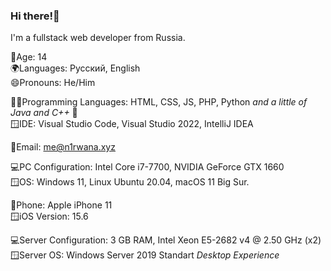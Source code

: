 ### Hi there!👋

I'm a fullstack web developer from Russia.

🔞Age: 14 <br/>
🌍Languages: Русский, English <br/>
😄Pronouns: He/Him <br/>

🧑‍💻Programming Languages: HTML, CSS, JS, PHP, Python _and a little of Java and C++_ 🙂 <br/>
🪟IDE: Visual Studio Code, Visual Studio 2022, IntelliJ IDEA

📨Email: me@n1rwana.xyz

💻PC Configuration: Intel Core i7-7700, NVIDIA GeForce GTX 1660 <br/>
🪟OS: Windows 11, Linux Ubuntu 20.04, macOS 11 Big Sur.

📱Phone: Apple iPhone 11<br/>
🪟iOS Version: 15.6

💻Server Configuration: 3 GB RAM, Intel Xeon E5-2682 v4 @ 2.50 GHz (x2) <br/>
🪟Server OS: Windows Server 2019 Standart _Desktop Experience_
